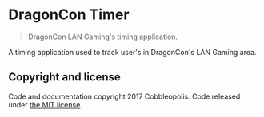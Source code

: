 # DragonCon Timer
> DragonCon LAN Gaming's timing application.

A timing application used to track user's in DragonCon's LAN Gaming area.

## Copyright and license

Code and documentation copyright 2017 Cobbleopolis. Code released under [the MIT license](https://github.com/Cobbleopolis/DragonConTimer/blob/master/LICENSE).